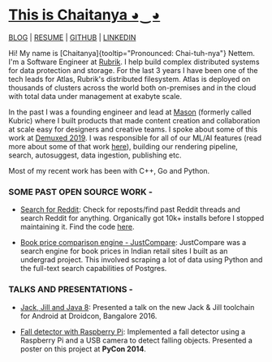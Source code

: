 # [This is Chaitanya ◕‿◕](https://chaitanyanettem.com)

[BLOG](./blog/) | [RESUME](./Chaitanya_Nettem_CV.pdf) | [GITHUB](https://github.com/chaitanyanettem) | [LINKEDIN](https://www.linkedin.com/in/cnettem)

Hi! My name is [Chaitanya]{tooltip="Pronounced: Chai-tuh-nya"} Nettem. I'm a Software Engineer at [Rubrik](https://rubrik.com). I help build complex distributed systems for data protection and storage. For the last 3 years I have been one of the tech leads for Atlas, Rubrik's distributed filesystem. Atlas is deployed on thousands of clusters across the world both on-premises and in the cloud with total data under management at exabyte scale.

In the past I was a founding engineer and lead at [Mason](https://getmason.io) (formerly called Kubric) where I built products that made content creation and collaboration at scale easy for designers and creative teams. I spoke about some of this work at [Demuxed 2019](https://youtu.be/rvEa25RDWwo?t=567). I was responsible for all of our ML/AI features (read more about some of that work [here](https://reads.kubric.io/blog/eliminate-the-grunt-work-automation-tech-at-kubric/)), building our rendering pipeline, search, autosuggest, data ingestion, publishing etc.

Most of my recent work has been with C++, Go and Python.

### SOME PAST OPEN SOURCE WORK -

- [Search for Reddit](https://web.archive.org/web/20230302185343/https://play.google.com/store/apps/details?id=chaitanya.im.searchforreddit): Check for reposts/find past Reddit threads and search Reddit for anything. Organically got 10k+ installs before I stopped maintaining it. Find the code [here](https://github.com/chaitanyanettem/searchforreddit).

- [Book price comparison engine - JustCompare](https://github.com/chaitanyanettem/justcompare): JustCompare was a search engine for book prices in Indian retail sites I built as an undergrad project. This involved scraping a lot of data using Python and the full-text search capabilities of Postgres.

### TALKS AND PRESENTATIONS -

- [Jack, Jill and Java 8](https://web.archive.org/web/20211228141238/https://droidconin.talkfunnel.com/2016/114-jack-jill-java-8): Presented a talk on the new Jack & Jill toolchain for Android at Droidcon, Bangalore 2016.

- [Fall detector with Raspberry Pi](https://web.archive.org/web/20211228141238/https://us.pycon.org/2014/schedule/presentation/104): Implemented a fall detector using a Raspberry Pi and a USB camera to detect falling objects. Presented a poster on this project at **PyCon 2014**.
